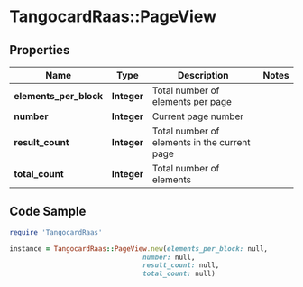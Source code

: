 # TangocardRaas::PageView

## Properties

Name | Type | Description | Notes
------------ | ------------- | ------------- | -------------
**elements_per_block** | **Integer** | Total number of elements per page | 
**number** | **Integer** | Current page number | 
**result_count** | **Integer** | Total number of elements in the current page | 
**total_count** | **Integer** | Total number of elements | 

## Code Sample

```ruby
require 'TangocardRaas'

instance = TangocardRaas::PageView.new(elements_per_block: null,
                                 number: null,
                                 result_count: null,
                                 total_count: null)
```


